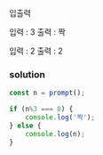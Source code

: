 입출력

입력 : 3
출력 : 짝

입력 : 2
출력 : 2

### solution

```jsx
const n = prompt();

if (n%3 === 0) {
    console.log('짝');
} else {
    console.log(n);
}